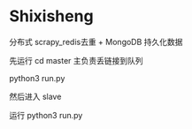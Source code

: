# Shixisheng
分布式 scrapy_redis去重 + MongoDB 持久化数据

先运行 cd master 主负责丢链接到队列

python3 run.py  


然后进入 slave

运行 python3 run.py




